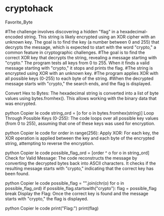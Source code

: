 # cryptohack

Favorite_Byte

#The challenge involves discovering a hidden "flag" in a hexadecimal-encoded string. This string is likely encrypted using an XOR cipher with an unknown key. The goal is to find the key (a number between 0 and 255) that decrypts the message, which is expected to start with the word "crypto," a common feature in cryptographic challenges.
#The goal is to find the correct XOR key that decrypts the string, revealing a message starting with "crypto." The program tests all keys from 0 to 255. When it finds a valid message starting with "crypto," it stops and prints the flag.
#The string is encrypted using XOR with an unknown key.
#The program applies XOR with all possible keys (0-255) to each byte of the string.
#When the decrypted message starts with "crypto," the search ends, and the flag is displayed.

Convert Hex to Bytes: The hexadecimal string is converted into a list of byte values using bytes.fromhex(). This allows working with the binary data that was encrypted.

python
Copier le code
string_ord = [o for o in bytes.fromhex(string)]
Loop Through Possible Keys (0-255): The code loops over all possible key values (from 0 to 255), assuming that one of these keys was used for encryption.

python
Copier le code
for order in range(256):
Apply XOR: For each key, the XOR operation is applied between the key and each byte of the encrypted string, attempting to reverse the encryption.

python
Copier le code
possible_flag_ord = [order ^ o for o in string_ord]
Check for Valid Message: The code reconstructs the message by converting the decrypted bytes back into ASCII characters. It checks if the resulting message starts with "crypto," indicating that the correct key has been found.

python
Copier le code
possible_flag = "".join(chr(o) for o in possible_flag_ord)
if possible_flag.startswith("crypto"):
    flag = possible_flag
    break
Display the Flag: Once the correct key is found and the message starts with "crypto," the flag is displayed.

python
Copier le code
print("Flag:")
print(flag)


